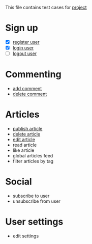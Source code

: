 This file contains test cases for [project](https://demo.realworld.io/)

# Sign up
* [x] [register user](register_user.md)
* [x] [login user](login_user.md)
* [ ] [logout user](logout_user.md)

# Commenting
* [add comment](add_comment.md)
* [delete comment](delete_comment.md)

# Articles 
* [publish article](publish_article.md)
* [delete article](delete_article.md)
* [edit article](edit_article.md)
* read article
* like article
* global articles feed
* filter articles by tag

# Social
* subscribe to user
* unsubscribe from user

# User settings
* edit settings
